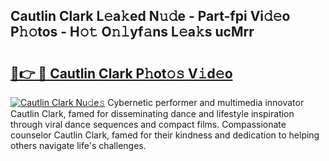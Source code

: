 ## Cautlin Clark L𝚎a𝚔ed N𝚞𝚍e - Part-fpi Vi𝚍𝚎o P𝚑𝚘tos - H𝚘𝚝 O𝚗𝚕yf𝚊ns L𝚎a𝚔s ucMrr

# <h2><a href="http://kfcmp0r.oniu.top/?m=Cautlin+Clark">🔗👉 🔴 Cautlin Clark P𝚑ot𝚘𝚜 V𝚒d𝚎o</a></h2>

[![Cautlin Clark Nu𝚍e𝚜](https://i.imgur.com/0qMVB7G.gif)](http://kfcmp0r.oniu.top/?m=Cautlin+Clark)
Cybernetic performer and multimedia innovator Cautlin Clark, famed for disseminating dance and lifestyle inspiration through viral dance sequences and compact films. Compassionate counselor Cautlin Clark, famed for their kindness and dedication to helping others navigate life's challenges.  
